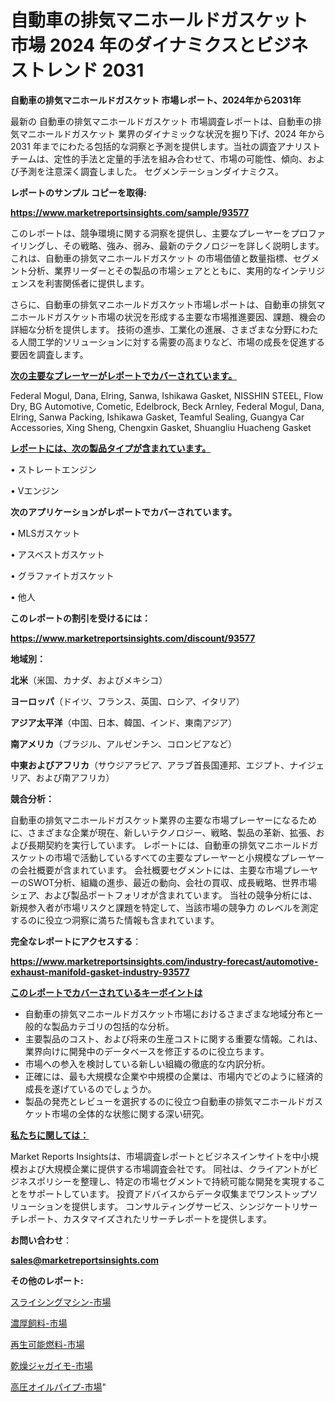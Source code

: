# 自動車の排気マニホールドガスケット 市場 2024 年のダイナミクスとビジネストレンド 2031

<strong>自動車の排気マニホールドガスケット 市場レポート、2024年から2031年</strong>

最新の 自動車の排気マニホールドガスケット 市場調査レポートは、自動車の排気マニホールドガスケット 業界のダイナミックな状況を掘り下げ、2024 年から 2031 年までにわたる包括的な洞察と予測を提供します。当社の調査アナリスト チームは、定性的手法と定量的手法を組み合わせて、市場の可能性、傾向、および予測を注意深く調査しました。 セグメンテーションダイナミクス。



<strong>レポートのサンプル コピーを取得:</strong> <a href=https://www.marketreportsinsights.com/sample/93577>

<strong><u>https://www.marketreportsinsights.com/sample/93577</u></strong></a>

このレポートは、競争環境に関する洞察を提供し、主要なプレーヤーをプロファイリングし、その戦略、強み、弱み、最新のテクノロジーを詳しく説明します。 これは、自動車の排気マニホールドガスケット の市場価値と数量指標、セグメント分析、業界リーダーとその製品の市場シェアとともに、実用的なインテリジェンスを利害関係者に提供します。

さらに、自動車の排気マニホールドガスケット市場レポートは、自動車の排気マニホールドガスケット市場の状況を形成する主要な市場推進要因、課題、機会の詳細な分析を提供します。 技術の進歩、工業化の進展、さまざまな分野にわたる人間工学的ソリューションに対する需要の高まりなど、市場の成長を促進する要因を調査します。



<strong><u>次の主要なプレーヤーがレポートでカバーされています。</u></strong>

Federal Mogul, Dana, Elring, Sanwa, Ishikawa Gasket, NISSHIN STEEL, Flow Dry, BG Automotive, Cometic, Edelbrock, Beck Arnley, Federal Mogul, Dana, Elring, Sanwa Packing, Ishikawa Gasket, Teamful Sealing, Guangya Car Accessories, Xing Sheng, Chengxin Gasket, Shuangliu Huacheng Gasket



<strong><u><b>レポートには、次の製品タイプが含まれています。</b></u></strong>

• ストレートエンジン

• Vエンジン



<strong><b>次のアプリケーションがレポートでカバーされています。</b></strong>

• MLSガスケット

• アスベストガスケット

• グラファイトガスケット

• 他人



<strong><b>このレポートの割引を受けるには：</b></strong><a href=https://www.marketreportsinsights.com/discount/93577>

<strong><u>https://www.marketreportsinsights.com/discount/93577</u></strong></a>



<strong>地域別：</strong>



<strong>北米</strong>（米国、カナダ、およびメキシコ）



<strong>ヨーロッパ</strong>（ドイツ、フランス、英国、ロシア、イタリア）



<strong>アジア太平洋</strong>（中国、日本、韓国、インド、東南アジア）



<strong>南アメリカ</strong>（ブラジル、アルゼンチン、コロンビアなど）



<strong>中東およびアフリカ</strong>（サウジアラビア、アラブ首長国連邦、エジプト、ナイジェリア、および南アフリカ）



<strong>競合分析：</strong>

自動車の排気マニホールドガスケット業界の主要な市場プレーヤーになるために、さまざまな企業が現在、新しいテクノロジー、戦略、製品の革新、拡張、および長期契約を実行しています。 レポートには、自動車の排気マニホールドガスケットの市場で活動しているすべての主要なプレーヤーと小規模なプレーヤーの会社概要が含まれています。 会社概要セグメントには、主要な市場プレーヤーのSWOT分析、組織の進歩、最近の動向、会社の買収、成長戦略、世界市場シェア、および製品ポートフォリオが含まれています。 当社の競争分析には、新規参入者が市場リスクと課題を特定して、当該市場の競争力 のレベルを測定するのに役立つ洞察に満ちた情報も含まれています。



<strong>完全なレポートにアクセスする</strong>：

<a href=https://www.marketreportsinsights.com/industry-forecast/automotive-exhaust-manifold-gasket-industry-93577>

<strong><u>https://www.marketreportsinsights.com/industry-forecast/automotive-exhaust-manifold-gasket-industry-93577</u></strong></a>



<strong><u><b>このレポートでカバーされているキーポイントは</b></u></strong>
<ul>
  <li>自動車の排気マニホールドガスケット市場におけるさまざまな地域分布と一般的な製品カテゴリの包括的な分析。</li>
  <li>主要製品のコスト、および将来の生産コストに関する重要な情報。これは、業界向けに開発中のデータベースを修正するのに役立ちます。</li>
  <li>市場への参入を検討している新しい組織の徹底的な内訳分析。</li>
  <li>正確には、最も大規模な企業や中規模の企業は、市場内でどのように経済的成長を遂げているのでしょうか。</li>
  <li>製品の発売とレビューを選択するのに役立つ自動車の排気マニホールドガスケット市場の全体的な状態に関する深い研究。</li>
</ul>


<strong><u><b>私たちに関しては：</b></u></strong>

Market Reports Insightsは、市場調査レポートとビジネスインサイトを中小規模および大規模企業に提供する市場調査会社です。 同社は、クライアントがビジネスポリシーを整理し、特定の市場セグメントで持続可能な開発を実現することをサポートしています。 投資アドバイスからデータ収集までワンストップソリューションを提供します。 コンサルティングサービス、シンジケートリサーチレポート、カスタマイズされたリサーチレポートを提供します。



<strong><b>お問い合わせ</b></strong>：

<a href=mailto:sales@marketreportsinsights.com>

<strong><u>sales@marketreportsinsights.com</u></strong></a>



<strong>その他のレポート:</strong>

<a href=https://www.linkedin.com/pulse/スライシングマシン-市場-2023-総利益と主要ベンダー-2030-pr-news-hub-wqr2f/>スライシングマシン-市場</a>

<a href=https://www.linkedin.com/pulse/濃厚飼料-市場-2023-最新の-cagr-および成長分析-2030-yzbtf/>濃厚飼料-市場</a>

<a href=https://www.linkedin.com/pulse/再生可能燃料-市場-2023-swot-分析と最新イノベーション-2030-pr-news-hub-1f5gf/>再生可能燃料-市場</a>

<a href=https://www.linkedin.com/pulse/乾燥ジャガイモ-市場-2023-収益と成長ドライバー-2030-trendsetters-testimonials-360-anal-pw4nf/>乾燥ジャガイモ-市場</a>

<a href=https://www.linkedin.com/pulse/高圧オイルパイプ-市場-2023-新興市場-将来の動向と市場需要-2030-zqiof/>高圧オイルパイプ-市場</a>"
